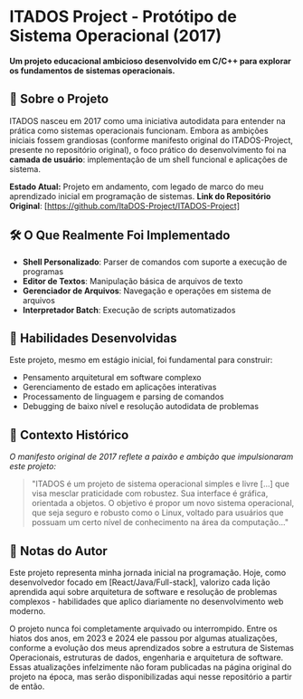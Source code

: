 # ITADOS Project - Protótipo de Sistema Operacional (2017)

**Um projeto educacional ambicioso desenvolvido em C/C++ para explorar os fundamentos de sistemas operacionais.**

## 📖 Sobre o Projeto

ITADOS nasceu em 2017 como uma iniciativa autodidata para entender na prática como sistemas operacionais funcionam. Embora as ambições iniciais fossem grandiosas (conforme manifesto original do ITADOS-Project, presente no repositório original), o foco prático do desenvolvimento foi na **camada de usuário**: implementação de um shell funcional e aplicações de sistema.

**Estado Atual:** Projeto em andamento, com legado de marco do meu aprendizado inicial em programação de sistemas.
**Link do Repositório Original**: [https://github.com/ItaDOS-Project/ITADOS-Project]

## 🛠️ O Que Realmente Foi Implementado

- **Shell Personalizado**: Parser de comandos com suporte a execução de programas
- **Editor de Textos**: Manipulação básica de arquivos de texto
- **Gerenciador de Arquivos**: Navegação e operações em sistema de arquivos
- **Interpretador Batch**: Execução de scripts automatizados

## 🎯 Habilidades Desenvolvidas

Este projeto, mesmo em estágio inicial, foi fundamental para construir:
- Pensamento arquitetural em software complexo
- Gerenciamento de estado em aplicações interativas
- Processamento de linguagem e parsing de comandos
- Debugging de baixo nível e resolução autodidata de problemas

## 🚀 Contexto Histórico

*O manifesto original de 2017 reflete a paixão e ambição que impulsionaram este projeto:*

> "ITADOS é um projeto de sistema operacional simples e livre [...] que visa mesclar praticidade com robustez. Sua interface é gráfica, orientada a objetos. O objetivo é propor um novo sistema operacional, que seja seguro e robusto como o Linux, voltado para usuários que possuam um certo nível de conhecimento na área da computação..."

## 📝 Notas do Autor

Este projeto representa minha jornada inicial na programação. Hoje, como desenvolvedor focado em [React/Java/Full-stack], valorizo cada lição aprendida aqui sobre arquitetura de software e resolução de problemas complexos - habilidades que aplico diariamente no desenvolvimento web moderno.

O projeto nunca foi completamente arquivado ou interrompido. Entre os hiatos dos anos, em 2023 e 2024 ele passou por algumas atualizações, conforme a evolução dos meus aprendizados
sobre a estrutura de Sistemas Operacionais, estruturas de dados, engenharia e arquitetura de software. Essas atualizações infelzimente não foram publicadas na página original do
projeto na época, mas serão disponibilizadas aqui nesse repositório a partir de então.
